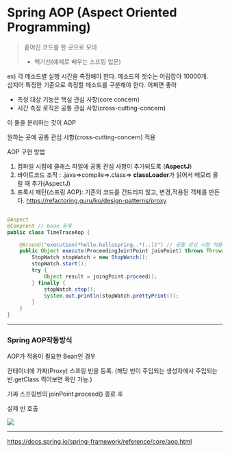 # Spring AOP (Aspect Oriented Programming)

> 흩어진 코드를 한 곳으로 모아
>
> - 백기선(예제로 배우는 스프링 입문)
>

ex) 각 메소드별 실행 시간을 측정해야 한다. 메소드의 갯수는 어림잡아 10000개.</br>
심지어 특정한 기준으로 측정할 메소드를 구분해야 한다. 어쩌면 좋아

- 측정 대상 기능은 핵심 관심 사항(core concern)
- 시간 측정 로직은 공통 관심 사항(cross-cutting-concern)

이 둘을 분리하는 것이 AOP

원하는 곳에 공통 관심 사항(cross-cutting-concern) 적용

AOP 구현 방법

1. 컴파일 시점에 클래스 파일에 공통 관심 사항이 추가되도록 (**AspectJ**)
2. 바이트코드 조작 : .java=>compile=>.class=> **classLoader**가 읽어서 메모리 올릴 때 추가(AspectJ)
3. 프록시 패턴(스프링 AOP): 기존의 코드를 건드리지 않고, 변경,적용된 객체를 만든다. https://refactoring.guru/ko/design-patterns/proxy

```java

@Aspect
@Compnent // bean 등록
public class TimeTraceAop {

    @Around("execution(*hello.hellospring..*(..))") // 공통 관심 사항 적용 범위
    public Object execute(ProceedingJointPoint joinPoint) throws Throwable {
        StopWatch stopWatch = new StopWatch();
        stopWatch.start();
        try {
            Object result = joingPoint.proceed();
        } finally {
            stopWatch.stop();
            System.out.println(stopWatch.prettyPrint());
        }
    }
}
```

---

### Spring AOP작동방식

AOP가 적용이 필요한 Bean인 경우

컨테이너에 가짜(Proxy) 스프링 빈을 등록. (해당 빈이 주입되는 생성자에서 주입되는 빈.getClass 찍어보면 확인 가능.)

가짜 스프링빈의 joinPoint.proceed() 종료 후

실제 빈 호출

![](https://docs.spring.io/spring-framework/reference/_images/aop-proxy-call.png)

---
https://docs.spring.io/spring-framework/reference/core/aop.html